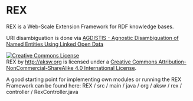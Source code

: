 REX
===

REX is a Web-Scale Extension Framework for RDF knowledge bases.

URI disambiguation is done via <a href="http://svn.aksw.org/papers/2013/ISWC_LODNED/public.pdf">AGDISTIS - Agnostic Disambiguation of Named Entities Using Linked Open Data</a>

<a rel="license" href="http://creativecommons.org/licenses/by-nc-sa/4.0/"><img alt="Creative Commons License" style="border-width:0" src="http://i.creativecommons.org/l/by-nc-sa/4.0/88x31.png" /></a><br /><span xmlns:dct="http://purl.org/dc/terms/" property="dct:title">REX</span> by <span xmlns:cc="http://creativecommons.org/ns#" property="cc:attributionName">http://aksw.org</span> is licensed under a <a rel="license" href="http://creativecommons.org/licenses/by-nc-sa/4.0/">Creative Commons Attribution-NonCommercial-ShareAlike 4.0 International License</a>.

A good starting point for implementing own modules or running the REX Framework can be found here:
REX / src / main / java / org / aksw / rex / controller / RexController.java
